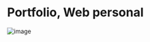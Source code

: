 # Portfolio, Web personal

![image](https://github.com/nestoralmale24/Portfolio-Web-personal/assets/128428703/3133af25-fbd3-4ed2-bb35-487aa5eec765)


